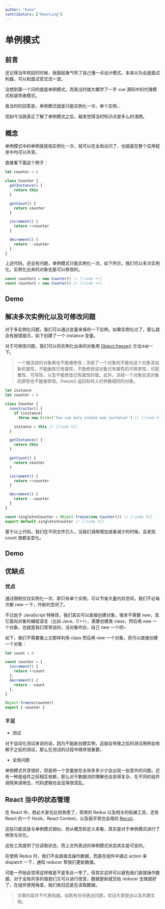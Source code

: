 ```yaml
---
author: "Kano"
contributors: ["HearLing"]
---
```


# 单例模式

<script setup>
import Demo1 from './demo1.vue';
import Demo2 from './demo2.vue';
</script>

<!-- <VideoLink bvId="BV1FA411o7Vm">【编程】单例模式是啥，面试居然也会问？ | Singleton Pattern
B 站视频传送门</VideoLink> -->

## 前言

还记得当年校招的时候，我鼓起勇气吹了自己懂一点设计模式，本来以为会是面试利器，可以和面试官交流一波。

没想到第一个问的就是单例模式，而我当时就大概学了一手 vue 源码中的代理模式和装饰者模式。

我当时的回答是，单例模式就是只能实例化一次，单个实例...

现如今当我真正了解了单例模式之后，越发觉得当时知识点是多么的浅陋。

## 概念

单例模式中的单例就是指实例化一次，就可以在全局访问了，也就是在整个应用程序中均可以共享。

直接看下面这个例子：

```js
let counter = 0

class Counter {
  getInstance() {
    return this
  }

  getCount() {
    return counter
  }

  increment() {
    return ++counter
  }

  decrement() {
    return --counter
  }
}
```

上述代码，还会有问题，单例模式只能实例化一次，如下所示，我们可以多次实例化，实例化出来的对象也是可以修改的。

```js
const counter1 = new Counter() // [!code ++]
const counter2 = new Counter() // [!code ++]
```

## Demo

<!-- <DemoContainer pkg='patterns/singleton-pattern' path='demo1.vue'>
    <Demo1/>
</DemoContainer> -->

## 解决多次实例化以及可修改问题

对于多实例化问题，我们可以通过变量来保存一下实例，如果实例化过了，那么就会有报错提示，如下创建了一个 instance 变量。

对于可修改问题，我们可以将实例化出来的对象用 [Object.freeze()](https://developer.mozilla.org/zh-CN/docs/Web/JavaScript/Reference/Global_Objects/Object/freeze) 方法`冻结`一下。

> 一个被冻结的对象再也不能被修改；冻结了一个对象则不能向这个对象添加新的属性，不能删除已有属性，不能修改该对象已有属性的可枚举性、可配置性、可写性，以及不能修改已有属性的值。此外，冻结一个对象后该对象的原型也不能被修改。freeze() 返回和传入的参数相同的对象。

```js
let instance
let counter = 0

class Counter {
  constructor() {
    if (instance)
      throw new Error('You can only create one instance!') // [!code hl]

    instance = this // [!code hl]
  }

  getInstance() {
    return this
  }

  getCount() {
    return counter
  }

  increment() {
    return ++counter
  }

  decrement() {
    return --counter
  }
}

const singletonCounter = Object.freeze(new Counter()) // [!code hl]
export default singletonCounter // [!code hl]
```

基于以上代码，我们在不同文件引入，当我们调用增加或者减少的时候，会发现 count 值都会变化。

## Demo

<!-- <DemoContainer pkg='patterns/singleton-pattern' path='demo2.vue'>
    <Demo2/>
</DemoContainer> -->

## 优缺点

### 优点

通过限制仅仅实例化一次，即只有单个实例，可以节省大量内存空间，我们不必每次都 new 一下，开新的空间了。

不过由于 JavaScript 特殊性，我们其实可以直接创建对象，根本不需要 new，其它面向对象的编程语言（比如 Java、C++），需要创建类 class，然后再 new 一个对象，也就是我们常常说的，没对象咋办，自己 new 一个呗~

如下，我们不需要像上文那样利用 class 然后再 new 一个对象，而可以直接创建一个对象：

```js
let count = 0

const counter = {
  increment() {
    return ++count
  },
  decrement() {
    return --count
  },
}

Object.freeze(counter)
export { counter }
```

### 不足

- 测试

对于自动化测试来说的话，因为不能新创建实例，这就会导致之后的测试用例会依赖于之前的测试，那么在测试的过程中顺序很重要。

- 全局问题

单例模式共享很好，但是把一个变量放在全局多多少少会出现一些意外的问题。还有一种是组件之前相互依赖，那么对于数据流的理解也会变得复杂，在不同的组件调用来调用去，代码逻辑也会显得很混乱。

## React 当中的状态管理

在 React 中，想必大家也比较熟悉了，常用的 Redux 以及相关的拓展工具，还有 React 的一个 Hook，React Context，以及我平常也会用的 [Recoil](https://recoiljs.org/zh-hans/)。

这些只能说是与单例模式相似，但从概念和定义来看，其实是对于单例模式进行了修改与优化。

这些工具提供了仅读取状态，而上文所表述的单例模式状态其实是可变的。

在使用 Redux 时，我们不会直接去操作数据，而是在组件中通过 action 来 dispatch 一下，通知 reducer 帮我们更新数据。

可能一开始会觉得这样做是不是多此一举了，但其实这样可以避免我们直接操作数据，对于全局共享的值我们又可以进行改变，数据更新就交给 reducer 去做就好了，在组件使用角度，我们依旧还是在读取数据。

> 文章内容并不代表权威，如若有任何表述问题，欢迎大家提出以及共建文档。
